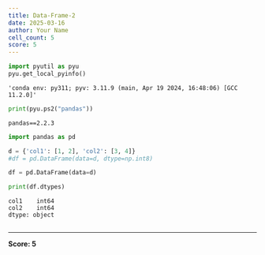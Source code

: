```yaml
---
title: Data-Frame-2
date: 2025-03-16
author: Your Name
cell_count: 5
score: 5
---
```


```python
import pyutil as pyu
pyu.get_local_pyinfo()
```




    'conda env: py311; pyv: 3.11.9 (main, Apr 19 2024, 16:48:06) [GCC 11.2.0]'




```python
print(pyu.ps2("pandas"))
```

    pandas==2.2.3
    



```python
import pandas as pd
```


```python
d = {'col1': [1, 2], 'col2': [3, 4]}
#df = pd.DataFrame(data=d, dtype=np.int8)

df = pd.DataFrame(data=d)

print(df.dtypes)
```

    col1    int64
    col2    int64
    dtype: object



```python

```


---
**Score: 5**
